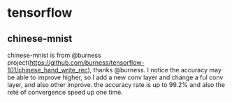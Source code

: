 # tensorflow
## chinese-mnist
chinese-mnist is from @burness project(https://github.com/burness/tensorflow-101/chinese_hand_write_rec), thanks @burness. I notice the accuracy may be able to improve higher, so I add a new conv layer and change a ful conv layer, and also other improve. the accuracy rate is up to 99.2% and also the rete of convergence speed up one time.
